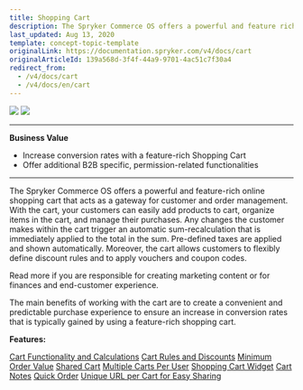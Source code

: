 ```yaml
---
title: Shopping Cart
description: The Spryker Commerce OS offers a powerful and feature rich online shopping cart that acts as a gateway for customer and order management.
last_updated: Aug 13, 2020
template: concept-topic-template
originalLink: https://documentation.spryker.com/v4/docs/cart
originalArticleId: 139a568d-3f4f-44a9-9701-4ac51c7f30a4
redirect_from:
  - /v4/docs/cart
  - /v4/docs/en/cart
---
```


<div class='feature-text'>
    <div class='feature-images'>
    <img class="light-mode" src="https://spryker.s3.eu-central-1.amazonaws.com/docs/Document+360/Capabilities+icons/light/cart.svg"/>
    <img class="dark-mode" src="https://spryker.s3.eu-central-1.amazonaws.com/docs/Document+360/Capabilities+icons/dark/cart.svg"/>
    </div>
    <div class="feature-text-wrap">

***
**Business Value**
* Increase conversion rates with a feature-rich Shopping Cart
* Offer additional B2B specific, permission-related functionalities
***

The Spryker Commerce OS offers a powerful and feature-rich online shopping cart that acts as a gateway for customer and order management. With the cart, your customers can easily add products to cart, organize items in the cart, and manage their purchases. Any changes the customer makes within the cart trigger an automatic sum-recalculation that is immediately applied to the total in the sum. Pre-defined taxes are applied and shown automatically. Moreover, the cart allows customers to flexibly define discount rules and to apply vouchers and coupon codes.

Read more if you are responsible for creating marketing content or for finances and end-customer experience.

The main benefits of working with the cart are to create a convenient and predictable purchase experience to ensure an increase in conversion rates that is typically gained by using a feature-rich shopping cart.
</div>
</div>

**Features:**
<div>
<a class="feature-link" href="https://documentation.spryker.com/v4/docs/cart-functionality-calculations">Cart Functionality and Calculations</a>   
<a class="feature-link" href="https://documentation.spryker.com/v4/docs/cart-rules-discounts">Cart Rules and Discounts</a>   
<a class="feature-link" href="https://documentation.spryker.com/v4/docs/minimum-order-value-201903">Minimum Order Value</a>   
<a class="feature-link" href="https://documentation.spryker.com/v4/docs/shared-cart">Shared Cart</a>   
<a class="feature-link" href="https://documentation.spryker.com/v4/docs/multiple-cart-per-user">Multiple Carts Per User</a>   
    <a class="feature-link" href="https://documentation.spryker.com/v4/docs/cart-widget">Shopping Cart Widget</a>  
    <a class="feature-link" href="https://documentation.spryker.com/v4/docs/cart-notes">Cart Notes</a>  
    <a class="feature-link" href="https://documentation.spryker.com/v4/docs/quick-order-201903">Quick Order</a>
<a class="feature-link" href="https://documentation.spryker.com/v4/docs/unique-url-per-cart-for-easy-sharing-201907">Unique URL per Cart for Easy Sharing</a>   
    </div>
